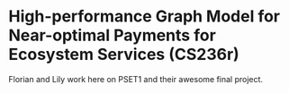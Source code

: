 # High-performance Graph Model for Near-optimal Payments for Ecosystem Services (CS236r)
Florian and Lily work here on PSET1 and their awesome final project.
